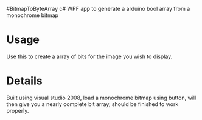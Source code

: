 #BitmapToByteArray c# WPF app to generate a arduino bool array from a monochrome bitmap

# Usage #

Use this to create a array of bits for the image you wish to display.


# Details #

Built using visual studio 2008, load a monochrome bitmap using button, will then give you a nearly complete bit array, should be finished to work properly.